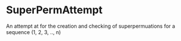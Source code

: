 # SuperPermAttempt
An attempt at for the creation and checking of superpermuations for a sequence (1, 2, 3, .., n)
